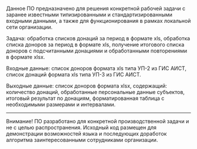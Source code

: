 Данное ПО предназначено для решения конкретной рабочей задачи с заранее известными типизированными и стандартизированными входными данными, а также для функционирования в рамках локальной сети организации.

Задача: обработка списков донаций за период в формате xls, обработка списка доноров за период в формате xls, получение итогового списка доноров с подсчитанными донациями и обработанными повторениями в формате xlsx.

Входные данные: список доноров формата xls типа УП-2 из ГИС АИСТ, список донаций формата xls типа УП-3 из ГИС АИСТ.

Выходные данные: список доноров формата xlsx, содержащий: количество донаций, обработанные персональные данные субъектов, итоговый результат по донациям, форматированная таблица с необходимыми размерами и интервалами.

______________________________________
Внимание! ПО разработано для конкретной производственной задачи и не с целью распространения. Исходный код размещен для демонстрации возможностей языка и последующих доработок алгоритма заинтересованными сотрудниками организации.
